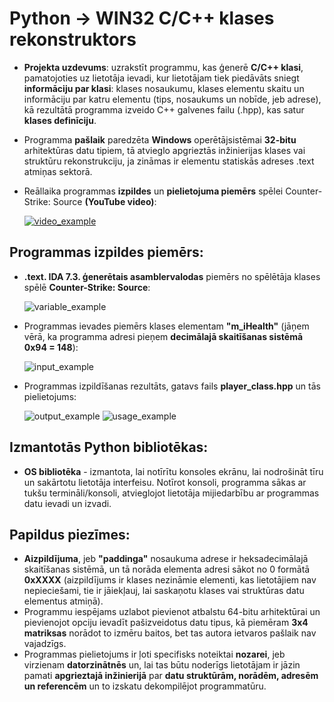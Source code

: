 # Python -> WIN32 C/C++ klases rekonstruktors
* **Projekta uzdevums**: uzrakstīt programmu, kas ģenerē **C/C++ klasi**, pamatojoties uz lietotāja ievadi, kur lietotājam tiek piedāvāts sniegt **informāciju par klasi**: klases nosaukumu, klases elementu skaitu un informāciju par katru elementu (tips, nosaukums un nobīde, jeb adrese), kā rezultātā programma izveido C++ galvenes failu (.hpp), kas satur **klases definīciju**.

* Programma **pašlaik** paredzēta **Windows** operētājsistēmai **32-bitu** arhitektūras datu tipiem, tā atvieglo apgrieztās inžinierijas klases vai struktūru rekonstrukciju, ja zināmas ir elementu statiskās adreses .text atmiņas sektorā.

* Reāllaika programmas **izpildes** un **pielietojuma piemērs** spēlei Counter-Strike: Source **(YouTube video)**:

    [![video_example](https://i.ibb.co/FqCPTrF/thumbnail.png)](https://www.youtube.com/watch?v=VIDEO_ID)

## Programmas izpildes piemērs:
* **.text. IDA 7.3. ģenerētais asamblervalodas** piemērs no spēlētāja klases spēlē **Counter-Strike: Source**:

    ![variable_example](https://i.ibb.co/zsr45yV/image-2024-01-19-131903402.png)
    
* Programmas ievades piemērs klases elementam **"m_iHealth"** (jāņem vērā, ka programma adresi pieņem **decimālajā skaitīšanas sistēmā 0x94 = 148**):

    ![input_example](https://i.ibb.co/3h6kp8Z/image-2024-01-19-132138738.png)
    
* Programmas izpildīšanas rezultāts, gatavs fails **player_class.hpp** un tās pielietojums:

    ![output_example](https://i.ibb.co/LvKyJjT/image-2024-01-19-132553836.png)
    ![usage_example](https://i.ibb.co/5k4Bq4b/Capture.png)
    
## Izmantotās Python bibliotēkas:
* **OS bibliotēka** - izmantota, lai notīrītu konsoles ekrānu, lai nodrošināt tīru un sakārtotu lietotāja interfeisu. Notīrot konsoli, programma sākas ar tukšu termināli/konsoli, atvieglojot lietotāja mijiedarbību ar programmas datu ievadi un izvadi.

## Papildus piezīmes:
* **Aizpildījuma**, jeb **"paddinga"** nosaukuma adrese ir heksadecimālajā skaitīšanas sistēmā, un tā norāda elementa adresi sākot no 0 formātā **0xXXXX** (aizpildījums ir klases nezināmie elementi, kas lietotājiem nav nepieciešami, tie ir jāiekļauj, lai saskaņotu klases vai struktūras datu elementus atmiņā).
* Programmu iespējams uzlabot pievienot atbalstu 64-bitu arhitektūrai un pievienojot opciju ievadīt pašizveidotus datu tipus, kā piemēram **3x4 matriksas** norādot to izmēru baitos, bet tas autora ietvaros pašlaik nav vajadzīgs.
* Programmas pielietojums ir ļoti specifisks noteiktai **nozarei**, jeb virzienam **datorzinātnēs** un, lai tas būtu noderīgs lietotājam ir jāzin pamati **apgrieztajā inžinierijā** par **datu struktūrām, norādēm, adresēm un referencēm** un to izskatu dekompilējot programmatūru.
